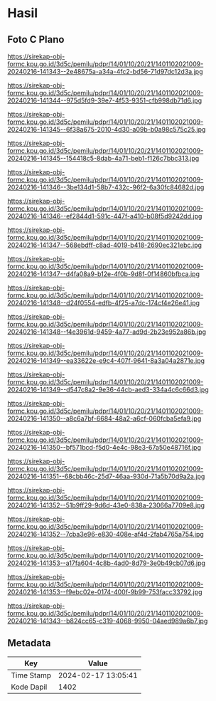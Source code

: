 # Hasil

## Foto C Plano

https://sirekap-obj-formc.kpu.go.id/3d5c/pemilu/pdpr/14/01/10/20/21/1401102021009-20240216-141343--2e48675a-a34a-4fc2-bd56-71d97dc12d3a.jpg

https://sirekap-obj-formc.kpu.go.id/3d5c/pemilu/pdpr/14/01/10/20/21/1401102021009-20240216-141344--975d5fd9-39e7-4f53-9351-cfb998db71d6.jpg

https://sirekap-obj-formc.kpu.go.id/3d5c/pemilu/pdpr/14/01/10/20/21/1401102021009-20240216-141345--6f38a675-2010-4d30-a09b-b0a98c575c25.jpg

https://sirekap-obj-formc.kpu.go.id/3d5c/pemilu/pdpr/14/01/10/20/21/1401102021009-20240216-141345--154418c5-8dab-4a71-beb1-f126c7bbc313.jpg

https://sirekap-obj-formc.kpu.go.id/3d5c/pemilu/pdpr/14/01/10/20/21/1401102021009-20240216-141346--3be134d1-58b7-432c-96f2-6a30fc84682d.jpg

https://sirekap-obj-formc.kpu.go.id/3d5c/pemilu/pdpr/14/01/10/20/21/1401102021009-20240216-141346--ef2844d1-591c-447f-a410-b08f5d9242dd.jpg

https://sirekap-obj-formc.kpu.go.id/3d5c/pemilu/pdpr/14/01/10/20/21/1401102021009-20240216-141347--568ebdff-c8ad-4019-b418-2690ec321ebc.jpg

https://sirekap-obj-formc.kpu.go.id/3d5c/pemilu/pdpr/14/01/10/20/21/1401102021009-20240216-141347--d4fa08a9-b12e-4f0b-9d8f-0f14860bfbca.jpg

https://sirekap-obj-formc.kpu.go.id/3d5c/pemilu/pdpr/14/01/10/20/21/1401102021009-20240216-141348--d24f0554-edfb-4f25-a7dc-174cf4e26e41.jpg

https://sirekap-obj-formc.kpu.go.id/3d5c/pemilu/pdpr/14/01/10/20/21/1401102021009-20240216-141348--f4e3961d-9459-4a77-ad9d-2b23e952a86b.jpg

https://sirekap-obj-formc.kpu.go.id/3d5c/pemilu/pdpr/14/01/10/20/21/1401102021009-20240216-141349--ea33622e-e9c4-407f-9641-8a3a04a2871e.jpg

https://sirekap-obj-formc.kpu.go.id/3d5c/pemilu/pdpr/14/01/10/20/21/1401102021009-20240216-141349--d547c8a2-9e36-44cb-aed3-334a4c6c66d3.jpg

https://sirekap-obj-formc.kpu.go.id/3d5c/pemilu/pdpr/14/01/10/20/21/1401102021009-20240216-141350--a8c6a7bf-6684-48a2-a6cf-060fcba5efa9.jpg

https://sirekap-obj-formc.kpu.go.id/3d5c/pemilu/pdpr/14/01/10/20/21/1401102021009-20240216-141350--bf571bcd-f5d0-4e4c-98e3-67a50e48716f.jpg

https://sirekap-obj-formc.kpu.go.id/3d5c/pemilu/pdpr/14/01/10/20/21/1401102021009-20240216-141351--68cbb46c-25d7-46aa-930d-71a5b70d9a2a.jpg

https://sirekap-obj-formc.kpu.go.id/3d5c/pemilu/pdpr/14/01/10/20/21/1401102021009-20240216-141352--51b9ff29-9d6d-43e0-838a-23066a7709e8.jpg

https://sirekap-obj-formc.kpu.go.id/3d5c/pemilu/pdpr/14/01/10/20/21/1401102021009-20240216-141352--7cba3e96-e830-408e-af4d-2fab4765a754.jpg

https://sirekap-obj-formc.kpu.go.id/3d5c/pemilu/pdpr/14/01/10/20/21/1401102021009-20240216-141353--a17fa604-4c8b-4ad0-8d79-3e0b49cb07d6.jpg

https://sirekap-obj-formc.kpu.go.id/3d5c/pemilu/pdpr/14/01/10/20/21/1401102021009-20240216-141353--f9ebc02e-0174-400f-9b99-753facc33792.jpg

https://sirekap-obj-formc.kpu.go.id/3d5c/pemilu/pdpr/14/01/10/20/21/1401102021009-20240216-141343--b824cc65-c319-4068-9950-04aed989a6b7.jpg


## Metadata

| Key        | Value               |
| ---------- | ------------------- |
| Time Stamp | 2024-02-17 13:05:41 |
| Kode Dapil | 1402                |



